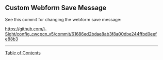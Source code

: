## Custom Webform Save Message

See this commit for changing the webform save message:

https://github.com/i-Sight/config_cwcpcn_v5/commit/61686ed2bdae8ab3f8a00dbe244ffbd0eefe88b3


***
[Table of Contents](../README.md)



